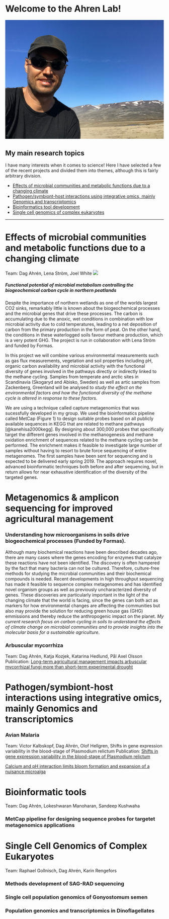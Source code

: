 # Welcome to the Ahren Lab!
![](/images/DagAhrenPhoto_Zackenberg%20-%201.jpeg)

## My main research topics
I have many interests when it comes to science! Here I have selected a few of the recent projects and divided them into themes, although this is fairly arbitrary division.
* [Effects of microbial communities and metabolic functions due to a changing climate](#ArcticMetagenome)
* [Pathogen/symbiont-host interactions using integrative omics, mainly Genomics and transcriptomics](#Pathogen)
* [Bioinformatics tool development](#Bioinfo)
* [Single cell genomics of complex eukaryotes](#singlecellGenomics)

* * * *

# <a name="ArcticMetagenome">Effects of microbial communities and metabolic functions due to a changing climate</a> 

Team: Dag Ahrén, Lena Ström, Joel White
![](images/Zackenberg_view2.jpg)

##### Functional potential of microbial metabolism controlling the biogeochemical carbon cycle in northern peatlands
Despite the importance of northern wetlands as one of the worlds largest CO2 sinks, remarkably little is known about the biogeochemical processes and the microbial genes that drive these processes. The carbon is accumulating due to the anoxic, wet conditions in combination with low microbial activity due to cold temperatures, leading to a net deposition of carbon from the primary production in the form of peat. On the other hand, the conditions in these waterlogged soils favour methane production, which is a very potent GHG. The project is run in collaboration with Lena Ström and funded by Formas.
  
  In this project we will combine various environmental measurements such as gas flux measurements, vegetation and soil properties including pH, organic carbon availability and microbial activity with the functional diversity of genes involved in the pathways directly or indirectly linked to the methane cycling. Samples from temperate and arctic sites in Scandinavia (Skogaryd and Abisko, Sweden) as well as artic samples from Zackenberg, Greenland will be analysed to *study the effect on the environmental factors and how the functional diversity of the methane cycle is altered in response to these factors*.
  
We are using a technique called capture metagenomics that was sucessfully developed in my group. We used the bioinformatics pipeline called MetCap (Figure 1) to design suitable probes based on all publicly available sequences in KEGG that are related to methane pathways [@kanehisa2000kegg]. By designing about 300,000 probes that specifically target the different genes involved in the methanogenesis and methane oxidation enrichment of sequences related to the methane cycling can be performed. The enrichment makes it feasible to investigate large number of samples without having to resort to brute force sequencing of entire metagenomes. The first samples have been sent for sequencing and is expected to be delivered early spring 2019. The approach requires novel, advanced bioinformatic techniques both before and after sequencing, but in return allows for near exhaustive identification of the diversity of the targeted genes. 

# <a name="SoilMetagenome">Metagenomics & amplicon sequencing for improved agricultural management</a> 

### Understanding how microorganisms in soils drive biogeochemical processes (Funded by Formas).

Although many biochemical reactions have been described decades ago, there are many cases where the genes encoding for enzymes that catalyze these reactions have not been identified. The discovery is often hampered by the fact that many bacteria can not be cultured. Therefore, culture-free methods for studying the microbial communities and their biochemical compounds is needed. Recent developments in high throughput sequencing has made it feasible to sequence complex metagenomes and has identified novel organism groups as well as previously uncharacterized diversity of genes. These discoveries are particularly important in the light of the changing climate that the world is facing, since the genes can both act as markers for how environmental changes are affecting the communities but also may provide the solution for reducing green house gas (GHG) emmissions and thereby reduce the anthropogenic impact on the planet. 
*My current research focus on carbon cycling in soils to understand the effects of climate change on microbial communities and to provide insights into the molecular basis for a sustainable agriculture*.

### Arbuscular mycorrhiza
Team: Dag Ahrén, Katja Kozjek, Katarina Hedlund, Pål Axel Olsson
Publication: [Long-term agricultural management impacts arbuscular mycorrhizal fungi more than short-term experimental drought](https://www.sciencedirect.com/science/article/pii/S0929139321002638)

# <a name="Pathogen">Pathogen/symbiont-host interactions using integrative omics, mainly Genomics and transcriptomics</a> 

### Avian Malaria

Team: Victor Kalbskopf, Dag Ahrén, Olof Hellgren, Shifts in gene expression variability in the blood-stage of Plasmodium relictum
Publication: [Shifts in gene expression variability in the blood-stage of Plasmodium relictum](https://www.sciencedirect.com/science/article/pii/S0378111921003176)


[Calcium and pH interaction limits bloom formation and expansion of a nuisance microalga](https://aslopubs.onlinelibrary.wiley.com/doi/10.1002/lno.11896)


# <a name="Bioinfo">Bioinformatic tools</a>
Team: Dag Ahrén, Lokeshwaran Manoharan, Sandeep Kushwaha

### MetCap pipeline for designing sequence probes for targetet metagenomics applications

### 

# <a name="singlecellGenomics">Single Cell Genomics of Complex Eukaryotes</a>
Team: Raphael Gollnisch, Dag Ahrén, Karin Rengefors

### Methods development of SAG-RAD sequencing

### Single cell population genomics of Gonyostomum semen

### Population genomics and transcriptomics in Dinoflagellates
